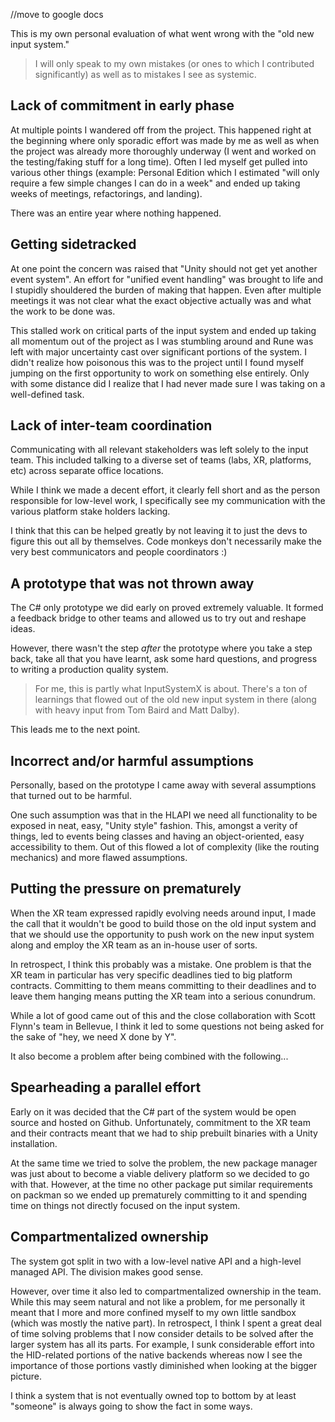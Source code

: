 //move to google docs

This is my own personal evaluation of what went wrong with the "old new input system."

>I will only speak to my own mistakes (or ones to which I contributed significantly) as well as to mistakes I see as systemic.

## Lack of commitment in early phase

At multiple points I wandered off from the project. This happened right at the beginning where only sporadic effort was made by me as well as when the project was already more thoroughly underway (I went and worked on the testing/faking stuff for a long time). Often I led myself get pulled into various other things (example: Personal Edition which I estimated "will only require a few simple changes I can do in a week" and ended up taking weeks of meetings, refactorings, and landing).

There was an entire year where nothing happened.

## Getting sidetracked

At one point the concern was raised that "Unity should not get yet another event system". An effort for "unified event handling" was brought to life and I stupidly shouldered the burden of making that happen. Even after multiple meetings it was not clear what the exact objective actually was and what the work to be done was.

This stalled work on critical parts of the input system and ended up taking all momentum out of the project as I was stumbling around and Rune was left with major uncertainty cast over significant portions of the system. I didn't realize how poisonous this was to the project until I found myself jumping on the first opportunity to work on something else entirely. Only with some distance did I realize that I had never made sure I was taking on a well-defined task.

## Lack of inter-team coordination

Communicating with all relevant stakeholders was left solely to the input team. This included talking to a diverse set of teams (labs, XR, platforms, etc) across separate office locations.

While I think we made a decent effort, it clearly fell short and as the person responsible for low-level work, I specifically see my communication with the various platform stake holders lacking.

I think that this can be helped greatly by not leaving it to just the devs to figure this out all by themselves. Code monkeys don't necessarily make the very best communicators and people coordinators :)

## A prototype that was not thrown away

The C# only prototype we did early on proved extremely valuable. It formed a feedback bridge to other teams and allowed us to try out and reshape ideas.

However, there wasn't the step *after* the prototype where you take a step back, take all that you have learnt, ask some hard questions, and progress to writing a production quality system.

>For me, this is partly what InputSystemX is about. There's a ton of learnings that flowed out of the old new
>input system in there (along with heavy input from Tom Baird and Matt Dalby).

This leads me to the next point.

## Incorrect and/or harmful assumptions

Personally, based on the prototype I came away with several assumptions that turned out to be harmful.

One such assumption was that in the HLAPI we need all functionality to be exposed in neat, easy, "Unity style" fashion. This, amongst a verity of things, led to events being classes and having an object-oriented, easy accessibility to them. Out of this flowed a lot of complexity (like the routing mechanics) and more flawed assumptions.

## Putting the pressure on prematurely

When the XR team expressed rapidly evolving needs around input, I made the call that it wouldn't be good to build those on the old input system and that we should use the opportunity to push work on the new input system along and employ the XR team as an in-house user of sorts.

In retrospect, I think this probably was a mistake. One problem is that the XR team in particular has very specific deadlines tied to big platform contracts. Committing to them means committing to their deadlines and to leave them hanging means putting the XR team into a serious conundrum.

While a lot of good came out of this and the close collaboration with Scott Flynn's team in Bellevue, I think it led to some questions not being asked for the sake of "hey, we need X done by Y".

It also become a problem after being combined with the following...

## Spearheading a parallel effort

Early on it was decided that the C# part of the system would be open source and hosted on Github. Unfortunately, commitment to the XR team and their contracts meant that we had to ship prebuilt binaries with a Unity installation.

At the same time we tried to solve the problem, the new package manager was just about to become a viable delivery platform so we decided to go with that. However, at the time no other package put similar requirements on packman so we ended up prematurely committing to it and spending time on things not directly focused on the input system.

## Compartmentalized ownership

The system got split in two with a low-level native API and a high-level managed API. The division makes good sense.

However, over time it also led to compartmentalized ownership in the team. While this may seem natural and not like a problem, for me personally it meant that I more and more confined myself to my own little sandbox (which was mostly the native part). In retrospect, I think I spent a great deal of time solving problems that I now consider details to be solved after the larger system has all its parts. For example, I sunk considerable effort into the HID-related portions of the native backends whereas now I see the importance of those portions vastly diminished when looking at the bigger picture.

I think a system that is not eventually owned top to bottom by at least "someone" is always going to show the fact in some ways.
